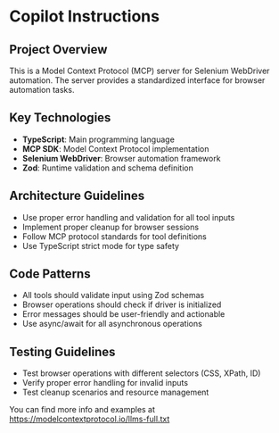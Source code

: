 # Copilot Instructions

<!-- Use this file to provide workspace-specific custom instructions to Copilot. For more details, visit https://code.visualstudio.com/docs/copilot/copilot-customization#_use-a-githubcopilotinstructionsmd-file -->

## Project Overview
This is a Model Context Protocol (MCP) server for Selenium WebDriver automation. The server provides a standardized interface for browser automation tasks.

## Key Technologies
- **TypeScript**: Main programming language
- **MCP SDK**: Model Context Protocol implementation
- **Selenium WebDriver**: Browser automation framework
- **Zod**: Runtime validation and schema definition

## Architecture Guidelines
- Use proper error handling and validation for all tool inputs
- Implement proper cleanup for browser sessions
- Follow MCP protocol standards for tool definitions
- Use TypeScript strict mode for type safety

## Code Patterns
- All tools should validate input using Zod schemas
- Browser operations should check if driver is initialized
- Error messages should be user-friendly and actionable
- Use async/await for all asynchronous operations

## Testing Guidelines
- Test browser operations with different selectors (CSS, XPath, ID)
- Verify proper error handling for invalid inputs
- Test cleanup scenarios and resource management

You can find more info and examples at https://modelcontextprotocol.io/llms-full.txt
